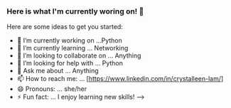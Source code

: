 ### Here is what I'm currently woring on! 👋



Here are some ideas to get you started:

- 🔭 I’m currently working on ...Python
- 🌱 I’m currently learning ... Networking
- 👯 I’m looking to collaborate on ... Anything
- 🤔 I’m looking for help with ... Python
- 💬 Ask me about ... Anything
- 📫 How to reach me: ... [https://www.linkedin.com/in/crystalleen-lam/]
- 😄 Pronouns: ... she/her
- ⚡ Fun fact: ... I enjoy learning new skills!
-->
